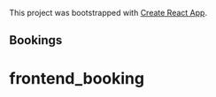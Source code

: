 This project was bootstrapped with [Create React App](https://github.com/facebookincubator/create-react-app).

## Bookings

# frontend_booking
